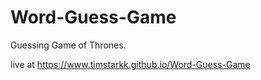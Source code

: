 # Word-Guess-Game

Guessing Game of Thrones.

live at https://www.timstarkk.github.io/Word-Guess-Game
